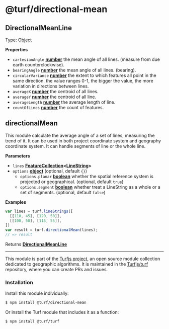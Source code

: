 # @turf/directional-mean

<!-- Generated by documentation.js. Update this documentation by updating the source code. -->

## DirectionalMeanLine

Type: [Object](https://developer.mozilla.org/docs/Web/JavaScript/Reference/Global_Objects/Object)

**Properties**

-   `cartesianAngle` **[number](https://developer.mozilla.org/docs/Web/JavaScript/Reference/Global_Objects/Number)** the mean angle of all lines. (measure from due earth counterclockwise).
-   `bearingAngle` **[number](https://developer.mozilla.org/docs/Web/JavaScript/Reference/Global_Objects/Number)** the mean angle of all lines. (bearing).
-   `circularVariance` **[number](https://developer.mozilla.org/docs/Web/JavaScript/Reference/Global_Objects/Number)** the extent to which features all point in the same direction.
     the value ranges 0-1, the bigger the value, the more variation in directions between lines.
-   `averageX` **[number](https://developer.mozilla.org/docs/Web/JavaScript/Reference/Global_Objects/Number)** the centroid of all lines.
-   `averageY` **[number](https://developer.mozilla.org/docs/Web/JavaScript/Reference/Global_Objects/Number)** the centroid of all line.
-   `averageLength` **[number](https://developer.mozilla.org/docs/Web/JavaScript/Reference/Global_Objects/Number)** the average length of line.
-   `countOfLines` **[number](https://developer.mozilla.org/docs/Web/JavaScript/Reference/Global_Objects/Number)** the count of features.

## directionalMean

This module calculate the average angle of a set of lines, measuring the trend of it.
It can be used in both project coordinate system and geography coordinate system.
It can handle segments of line or the whole line.

**Parameters**

-   `lines` **[FeatureCollection](https://tools.ietf.org/html/rfc7946#section-3.3)&lt;[LineString](https://tools.ietf.org/html/rfc7946#section-3.1.4)>** 
-   `options` **[object](https://developer.mozilla.org/docs/Web/JavaScript/Reference/Global_Objects/Object)**  (optional, default `{}`)
    -   `options.planar` **[boolean](https://developer.mozilla.org/docs/Web/JavaScript/Reference/Global_Objects/Boolean)** whether the spatial reference system is projected or geographical. (optional, default `true`)
    -   `options.segment` **[boolean](https://developer.mozilla.org/docs/Web/JavaScript/Reference/Global_Objects/Boolean)** whether treat a LineString as a whole or a set of segments. (optional, default `false`)

**Examples**

```javascript
var lines = turf.lineStrings([
  [[110, 45], [120, 50]],
  [[100, 50], [115, 55]],
])
var result = turf.directionalMean(lines);
// => result
```

Returns **[DirectionalMeanLine](#directionalmeanline)** 

<!-- This file is automatically generated. Please don't edit it directly:
if you find an error, edit the source file (likely index.js), and re-run
./scripts/generate-readmes in the turf project. -->

---

This module is part of the [Turfjs project](http://turfjs.org/), an open source
module collection dedicated to geographic algorithms. It is maintained in the
[Turfjs/turf](https://github.com/Turfjs/turf) repository, where you can create
PRs and issues.

### Installation

Install this module individually:

```sh
$ npm install @turf/directional-mean
```

Or install the Turf module that includes it as a function:

```sh
$ npm install @turf/turf
```
